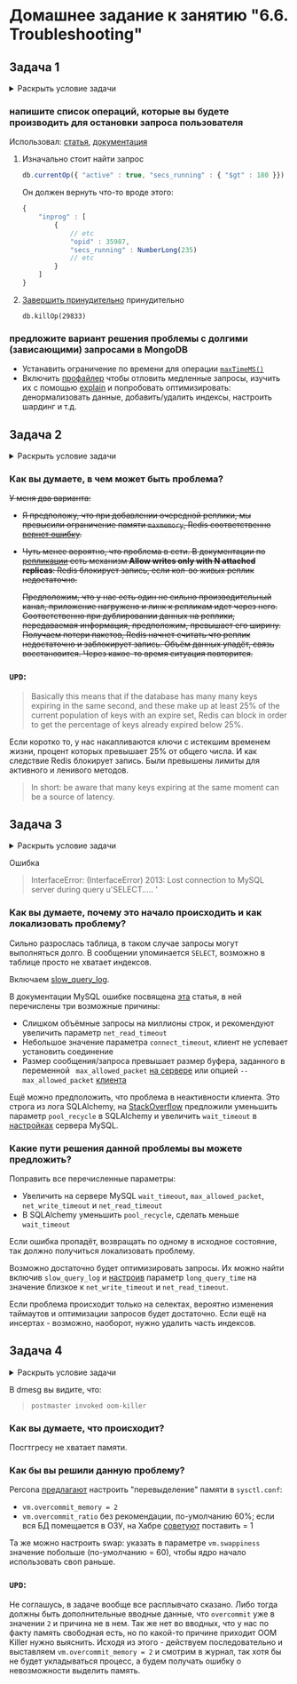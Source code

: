 # Домашнее задание к занятию "6.6. Troubleshooting"

## Задача 1

<details>
<summary>Раскрыть условие задачи</summary>

> Перед выполнением задания ознакомьтесь с документацией по [администрированию MongoDB](https://docs.mongodb.com/manual/administration/).
>
> Пользователь (разработчик) написал в канал поддержки, что у него уже 3 минуты происходит CRUD операция в MongoDB и её нужно прервать.
>
> Вы как инженер поддержки решили произвести данную операцию:
> - напишите список операций, которые вы будете производить для остановки запроса пользователя
> - предложите вариант решения проблемы с долгими (зависающими) запросами в MongoDB

</details>

### напишите список операций, которые вы будете производить для остановки запроса пользователя
Использовал: [статья](https://blog.mlab.com/2014/02/mongodb-currentop-killop/), [документация](https://www.mongodb.com/docs/v4.2/reference/method/db.currentOp/)

1. Изначально стоит найти запрос
   ```js
   db.currentOp({ "active" : true, "secs_running" : { "$gt" : 180 }})
   ```
   Он должен вернуть что-то вроде этого:
   ```js
   {
       "inprog" : [
           {
               // etc
               "opid" : 35987,
               "secs_running" : NumberLong(235)
               // etc
           }
       ]
   }
   ```
1. [Завершить принудительно](https://docs.mongodb.com/manual/tutorial/terminate-running-operations/#killop) принудительно
   ```
   db.killOp(29833)
   ```

### предложите вариант решения проблемы с долгими (зависающими) запросами в MongoDB

- Устанавить ограничение по времени для операции [`maxTimeMS()`](https://docs.mongodb.com/manual/tutorial/terminate-running-operations/#maxtimems)
- Включить [профайлер](https://docs.mongodb.com/manual/tutorial/manage-the-database-profiler/) чтобы отловить медленные запросы, изучить их с помощью [explain](https://docs.mongodb.com/manual/reference/explain-results/#executionstats) и попробовать оптимизировать: денормализовать данные, добавить/удалить индексы, настроить шардинг и т.д.

## Задача 2

<details>
<summary>Раскрыть условие задачи</summary>

> Перед выполнением задания познакомьтесь с документацией по [Redis latency troobleshooting](https://redis.io/topics/latency).
>
> Вы запустили инстанс Redis для использования совместно с сервисом, который использует механизм TTL.
> Причем отношение количества записанных key-value значений к количеству истёкших значений есть величина постоянная и увеличивается пропорционально количеству реплик сервиса.
>
> При масштабировании сервиса до N реплик вы увидели, что:
> - сначала рост отношения записанных значений к истекшим
> - Redis блокирует операции записи
>
> Как вы думаете, в чем может быть проблема?

</details>

### Как вы думаете, в чем может быть проблема?

~~У меня два варианта:~~

* ~~Я предположу, что при добавлении очередной реплики, мы превысили ограничение памяти `maxmemory`, Redis соответственно [вернет ошибку](https://redis.io/topics/faq).~~

* ~~Чуть менее вероятно, что проблема в сети. В документации по [репликации](https://redis.io/topics/replication) есть механизм **Allow writes only with N attached replicas**: Redis блокирует запись, если кол-во живых реплик недостаточно.~~

  ~~Предположим, что у нас есть один не сильно производительный канал, приложение нагружено и линк к репликам идет через него. Соответственно при дублировании данных на реплики, передаваемая информация, предположим, превышает его ширину. Получаем потери пакетов, Redis начнет считать что реплик недостаточно и заблокирует запись.
  Объём данных упадёт, связь восстановится. Через какое-то время ситуация повторится.~~

### `UPD`: 
> Basically this means that if the database has many many keys expiring in the same second, and these make up at least 25% of the current population of keys with an expire set, Redis can block in order to get the percentage of keys already expired below 25%.

Если коротко то, у нас накапливаются ключи с истекшим временем жизни, процент которых превышает 25% от общего числа. И как следствие Redis блокирует запись. Были превышены лимиты для активного и ленивого методов.

> In short: be aware that many keys expiring at the same moment can be a source of latency.

## Задача 3

<details>
<summary>Раскрыть условие задачи</summary>

> Перед выполнением задания познакомьтесь с документацией по [Common Mysql errors](https://dev.mysql.com/doc/refman/8.0/en/common-errors.html).
>
> Вы подняли базу данных MySQL для использования в гис-системе. При росте количества записей, в таблицах базы, пользователи начали жаловаться на ошибки вида:
> ```python
> InterfaceError: (InterfaceError) 2013: Lost connection to MySQL server during query u'SELECT..... '
> ```
>
> Как вы думаете, почему это начало происходить и как локализовать проблему?
>
> Какие пути решения данной проблемы вы можете предложить?

</details>

Ошибка

> InterfaceError: (InterfaceError) 2013: Lost connection to MySQL server during query u'SELECT..... '

### Как вы думаете, почему это начало происходить и как локализовать проблему?

Сильно разрослась таблица, в таком случае запросы могут выполняться долго. В сообщении упоминается `SELECT`, возможно в таблице просто не хватает индексов.

Включаем [slow_query_log](https://dev.mysql.com/_doc_/refman/8.0/en/server-system-variables.html#sysvar_slow_query_log).

В документации MySQL ошибке посвящена [эта](https://dev.mysql.com/doc/refman/8.0/en/error-lost-connection.html) статья, в ней перечислены три возможные причины:
* Слишком объёмные запросы на миллионы строк, и рекомендуют увеличить параметр `net_read_timeout`
* Небольшое значение параметра `connect_timeout`, клиент не успевает установить соединение
* Размер сообщения/запроса превышает размер буфера, заданного в переменной ` max_allowed_packet` [на сервере](https://dev.mysql.com/doc/refman/8.0/en/server-system-variables.html#sysvar_max_allowed_packet) или опцией `--max_allowed_packet` [клиента](https://dev.mysql.com/doc/refman/8.0/en/packet-too-large.html)

Ещё можно предположить, что проблема в неактивности клиента. Это строга из лога SQLAlchemy, на [StackOverflow](https://stackoverflow.com/questions/29755228/sqlalchemy-mysql-lost-connection-to-mysql-server-during-query) предложили уменьшить параметр `pool_recycle` в SQLAlchemy и увеличить `wait_timeout` в [настройках](https://dev.mysql.com/doc/refman/5.6/en/server-system-variables.html#sysvar_wait_timeout) сервера MySQL.

### Какие пути решения данной проблемы вы можете предложить?

Поправить все перечисленные параметры:
* Увеличить на сервере MySQL `wait_timeout`, `max_allowed_packet`, `net_write_timeout` и `net_read_timeout`
* В SQLAlchemy уменьшить `pool_recycle`, сделать меньше `wait_timeout`

Если ошибка пропадёт, возвращать по одному в исходное состояние, так должно получиться локализовать проблему.

Возможно достаточно будет оптимизировать запросы. Их можно найти включив `slow_query_log` и [настроив](https://dev.mysql.com/doc/refman/8.0/en/server-system-variables.html#sysvar_long_query_time) параметр `long_query_time` на значение близкое к `net_write_timeout` и `net_read_timeout`.

Если проблема происходит только на селектах, вероятно изменения таймаутов и оптимизации запросов будет достаточно. Если ещё на инсертах - возможно, наоборот, нужно удалить часть индексов.

## Задача 4

<details>
<summary>Раскрыть условие задачи</summary>

> Перед выполнением задания ознакомтесь со статьей [Common PostgreSQL errors](https://www.percona.com/blog/2020/06/05/10-common-postgresql-errors/) из блога Percona.
>
> Вы решили перевести гис-систему из задачи 3 на PostgreSQL, так как прочитали в документации, что эта СУБД работает с большим объемом данных лучше, чем MySQL.
>
> После запуска пользователи начали жаловаться, что СУБД время от времени становится недоступной. В dmesg вы видите, что:
>
> `postmaster invoked oom-killer`
>
> Как вы думаете, что происходит?
>
> Как бы вы решили данную проблему?

</details>

В dmesg вы видите, что:
>
> `postmaster invoked oom-killer`

### Как вы думаете, что происходит?

Посгтгресу не хватает памяти.

### Как бы вы решили данную проблему?

Percona [предлагают](https://www.percona.com/blog/2019/08/02/out-of-memory-killer-or-savior/) настроить "перевыделение" памяти в `sysctl.conf`:
* `vm.overcommit_memory = 2`
* `vm.overcommit_ratio` без рекомендации, по-умолчанию 60%; если вся БД помещается в ОЗУ, на Хабре [советуют](https://habr.com/ru/company/southbridge/blog/464245/) поставить = 1

Та же можно настроить swap: указать в параметре `vm.swappiness` значение побольше (по-умолчанию = 60), чтобы ядро начало использовать своп раньше.

### `UPD`:
Не соглашусь, в задаче вообще все расплывчато сказано. Либо тогда должны быть дополнительные вводные данные, что `overcommit` уже в значении `2` и причина не в нем. Так же нет во вводных, что у нас по факту память свободная есть, но по какой-то причине приходит OOM Killer нужно выяснить. Исходя из этого - действуем последовательно и выставляем `vm.overcommit_memory = 2` и смотрим в журнал, так хотя бы не будет укладываться процесс, а будем получать ошибку о невозможности выделить память. 